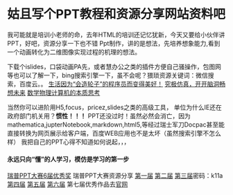 # 姑且写个PPT教程和资源分享网站资料吧


我可能就是培训小老师的命，去年HTML的培训还记忆犹新，今天又要给小伙伴讲PPT，好吧，资源分享一下也不错
Ppt制作，讲的是想法，先培养想象能力,看到一个动画转化为二维图像实现过程的机理的想法。


下载个islides，口袋动画PA先，或者慧办公之类的插件方便自己骚操作，包图网等也可以了解一下，bing搜索引擎一下，虽不会呢？猥琐资源关键词：微信搜索，百度云。。
[生活因为“会造轮子”的程序员而变得美好！]()
[究极仿真，开开脑洞畅想未来]()
[数学物理计算机的本质思考]()

当然你可以进阶用H5,focus，pricez,slides之类的高级工具，
单位为什么IE还在政府部门机关用？**惯性！！！**
PPT还没过时！虽然必然会消亡，因为mathematica,jupterNotebook,markdown,html5,等经过瑞士军刀Docpac甚至能直接转换为网页展示给客户端，百度WEB应用也不是太坏（虽然搜索引擎不怎么样）
我把自己的PPT心得不知道如何说起，，，
#### 永远只向“懂”的人学习，模仿是学习的第一步
[瑞普PPT大赛6届优秀奖](https://pan.baidu.com/s/1u0hXTp5tzn0cS34U-xp2Qg)
瑞普PPT大赛资源分享
[第一届](https://pan.baidu.com/s/1F6mVKYKDFrfRi8Qf2dP0ng)
[第二届](https://pan.baidu.com/s/1qE6PHnNar7aw8ICSkdlqmg)
[第三届](链接：https://pan.baidu.com/s/1pFHf9atnPBord_SSCjkAJw )密码：k11a
[第四届](https://pan.baidu.com/s/1no6wIQpFNONsciAEg8IT0g)
[第五届](https://pan.baidu.com/s/1SCX7mgzHvFOKGhH2qZiC0w)
[第六届](https://pan.baidu.com/s/1GIrn9jqzGP_zxUAP8-7TQg)
第七届优秀作品去[官网](http://www.rapidbbs.cn/)







